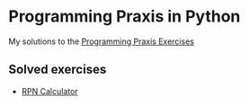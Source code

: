 Programming Praxis in Python
============================

My solutions to the [Programming Praxis Exercises](http://programmingpraxis.com/)

Solved exercises
----------------

* [RPN Calculator](http://programmingpraxis.com/2009/02/19/rpn-calculator/)

